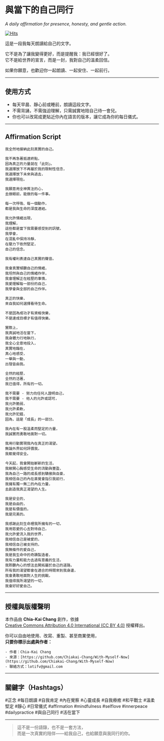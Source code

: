 # 與當下的自己同行  
*A daily affirmation for presence, honesty, and gentle action.*

[![Hits](https://hits.sh/github.com/Chiakai-Chang/With-Myself-Now.svg?label=%E7%80%8F%E8%A6%BD%E4%BA%BA%E6%AC%A1%2FHITS)](https://hits.sh/github.com/Chiakai-Chang/With-Myself-Now/)

這是一段我每天朗讀給自己的文字。

它不是為了讓我變得更好，而是提醒我：我已經很好了。  
它不是給世界的宣言，而是一封，我對自己的溫柔回信。

如果你願意，也歡迎你一起朗讀、一起安住、一起前行。

---

## 使用方式

- 每天早晨、靜心前或睡前，朗讀這段文字。
- 不需背誦，不需強迫理解，只需誠實地陪自己待一會兒。
- 你也可以改寫成更貼近你內在語言的版本，讓它成為你的每日儀式。

---

## Affirmation Script

```
我全然地接納此刻真實的自己。

我不再急著抵達終點， 
因為真正的力量就在「此刻」。 
我選擇放下不再屬於我的限制性信念， 
我選擇放下未來與過去，
我選擇現在。

我願意用全神貫注的心， 
去做眼前，能做的每一件事。

每一次呼吸、每一個動作，
都是我與生命的深度連結。

我允許情緒出現，
我理解，
這些都是當下我需要感受到的訊號，
我學會，
在混亂中保持冷靜，
在壓力下依然堅定，
自己的信念。

我有權利表達自己真實的聲音。

我會真實傾聽自己的情緒，
我坦然與自己的情緒作伴，
我會理解正在經歷的事情，
我愛理解每一部份的自己，
我學會與全部的自己作伴。
 
真正的快樂， 
來自我如何選擇看待生命。

不是因為成功才有資格快樂，
不是達成目標才有值得快樂。

實際上，
我真誠地活在當下，
我身體力行地執行，
我全心全意地投入，
真實地臨在，
真心地感受，
一舉與一動，
出發皆由我。

全然的經歷，
全然的活著，
我已值得，所有的一切。
 
我不需要 - 努力向任何人證明自己， 
我不需要 - 他人的允許或認可，
我允許脆弱， 
我允許柔軟，
我允許犯錯， 
因為，這是「成長」的一部分。

我內在有一股溫柔而堅定的力量，
我誠實而勇敢地面對一切。

我用行動實現我內在真正的渴望。 
無論外界如何評價我，
我都覺得安全。

今天起，我會開始嶄新的生活，
我敞開心胸感受生命的流動與豐盈，
我為自己一路的成長感到驕傲與自豪，
我相信自己的內在直覺會指引我前行，
我擁有獨一無二的內在力量， 
去創造我真正渴望的人生。

我是安全的，
我是自由的，
我是有價值的，
我是完美的。

我感謝此刻生命裡我所擁有的一切， 
我用慈愛的心去對待自己，
我允許愛流入我的世界，
我相信自己是被愛的，
我相信自己被支持的， 
我無條件的愛自己，
我是我生命中的奇蹟製造者，
我有力量和能力去過有意義的生活，
我聆聽內心的想法去開拓屬於自己的道路，
所有我的渴望都會在適合的時間來到我身邊，
我會勇敢地面對人生的挑戰，
我值得我所渴望的一切，
我會好好愛自己。
```

---

## 授權與版權聲明

本作品由 **Chia-Kai Chang** 創作，依據  
[Creative Commons Attribution 4.0 International (CC BY 4.0)](https://creativecommons.org/licenses/by/4.0/deed.zh_TW) 授權釋出。

你可以自由地使用、改寫、重製、甚至商業使用，  
**只要你標示出處與作者：**
```
- 作者：Chia-Kai Chang  
- 來源：[https://github.com/Chiakai-Chang/With-Myself-Now](https://github.com/Chiakai-Chang/With-Myself-Now)  
- 聯絡方式：lotifv@gmail.com
```

---

## 關鍵字（Hashtags）

#正念 #每日朗讀 #自我肯定 #內在覺察 #心靈成長 #自我療癒
#和平戰士 #溫柔堅定 #靜心 #日常儀式 #affirmation #mindfulness
#selflove #innerpeace #dailypractice #與自己同行 #活在當下

---

> 這不是一份語錄，也不是一套方法，  
> 而是一次真實的陪伴——給我自己，也給願意與我同行的你。
